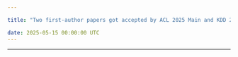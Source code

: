```yaml
---

title: "Two first-author papers got accepted by ACL 2025 Main and KDD 2025 ADS Track, and one co-author paper got accepted by KDD 2025 Benchmark Track"

date: 2025-05-15 00:00:00 UTC
---
```


---

